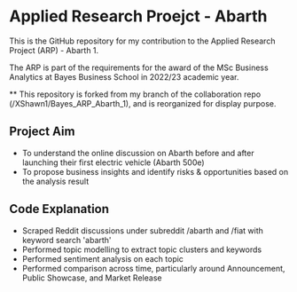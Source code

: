 # Applied Research Proejct - Abarth
This is the GitHub repository for my contribution to the Applied Research Project (ARP) - Abarth 1.

The ARP is part of the requirements for the award of the MSc Business Analytics at Bayes Business School in 2022/23 academic year.

** This repository is forked from my branch of the collaboration repo (/XShawn1/Bayes_ARP_Abarth_1), and is reorganized for display purpose. 

## Project Aim
- To understand the online discussion on Abarth before and after launching their first electric vehicle (Abarth 500e)
- To propose business insights and identify risks & opportunities based on the analysis result

## Code Explanation
- Scraped Reddit discussions under subreddit /abarth and /fiat with keyword search 'abarth'
- Performed topic modelling to extract topic clusters and keywords
- Performed sentiment analysis on each topic
- Performed comparison across time, particularly around Announcement, Public Showcase, and Market Release
